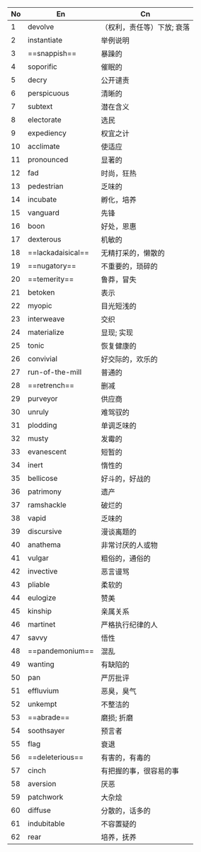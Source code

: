 | No  | En                | Cn             |
| --- | ----------------- | -------------- |
| 1   | devolve           | （权利，责任等）下放; 衰落 |
| 2   | instantiate       | 举例说明           |
| 3   | ==snappish==      | 暴躁的            |
| 4   | soporific         | 催眠的            |
| 5   | decry             | 公开谴责           |
| 6   | perspicuous       | 清晰的            |
| 7   | subtext           | 潜在含义           |
| 8   | electorate        | 选民             |
| 9   | expediency        | 权宜之计           |
| 10  | acclimate         | 使适应            |
| 11  | pronounced        | 显著的            |
| 12  | fad               | 时尚，狂热          |
| 13  | pedestrian        | 乏味的            |
| 14  | incubate          | 孵化，培养          |
| 15  | vanguard          | 先锋             |
| 16  | boon              | 好处，恩惠          |
| 17  | dexterous         | 机敏的            |
| 18  | ==lackadaisical== | 无精打采的，懒散的      |
| 19  | ==nugatory==      | 不重要的，琐碎的       |
| 20  | ==temerity==      | 鲁莽，冒失          |
| 21  | betoken           | 表示             |
| 22  | myopic            | 目光短浅的          |
| 23  | interweave        | 交织             |
| 24  | materialize       | 显现; 实现         |
| 25  | tonic             | 恢复健康的          |
| 26  | convivial         | 好交际的，欢乐的       |
| 27  | run-of-the-mill   | 普通的            |
| 28  | ==retrench==      | 删减             |
| 29  | purveyor          | 供应商            |
| 30  | unruly            | 难驾驭的           |
| 31  | plodding          | 单调乏味的          |
| 32  | musty             | 发霉的            |
| 33  | evanescent        | 短暂的            |
| 34  | inert             | 惰性的            |
| 35  | bellicose         | 好斗的，好战的        |
| 36  | patrimony         | 遗产             |
| 37  | ramshackle        | 破烂的            |
| 38  | vapid             | 乏味的            |
| 39  | discursive        | 漫谈离题的          |
| 40  | anathema          | 非常讨厌的人或物       |
| 41  | vulgar            | 粗俗的，通俗的        |
| 42  | invective         | 恶言谩骂           |
| 43  | pliable           | 柔软的            |
| 44  | eulogize          | 赞美             |
| 45  | kinship           | 亲属关系           |
| 46  | martinet          | 严格执行纪律的人       |
| 47  | savvy             | 悟性             |
| 48  | ==pandemonium==   | 混乱             |
| 49  | wanting           | 有缺陷的           |
| 50  | pan               | 严厉批评           |
| 51  | effluvium         | 恶臭，臭气          |
| 52  | unkempt           | 不整洁的           |
| 53  | ==abrade==        | 磨损; 折磨         |
| 54  | soothsayer        | 预言者            |
| 55  | flag              | 衰退             |
| 56  | ==deleterious==   | 有害的，有毒的        |
| 57  | cinch             | 有把握的事，很容易的事    |
| 58  | aversion          | 厌恶             |
| 59  | patchwork         | 大杂烩            |
| 60  | diffuse           | 分散的，话多的        |
| 61  | indubitable       | 不容置疑的          |
| 62  | rear              | 培养，抚养          |
